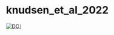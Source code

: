 # knudsen_et_al_2022

[![DOI](https://zenodo.org/badge/511079394.svg)](https://zenodo.org/badge/latestdoi/511079394)
